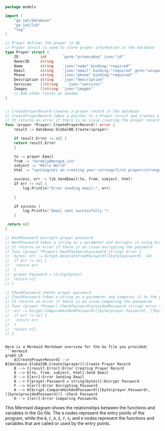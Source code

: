 ```go

package models

import (
	"go-jwt/database"
	"go-jwt/lib"
	"log"
)

// Prayer defines the prayer in db
// Prayer struct is used to store prayer information in the database
type Prayer struct {
    ID          int       `gorm:"primaryKey" json:"id"`
    OwnerID     string       
    Name        string    `json:"name" binding:"required"`
    Email       string    `json:"email" binding:"required" gorm:"unique"`
    Phone       string    `json:"phone" binding:"required"`
    Description string    `json:"description"`
    Services    []string    `json:"services"`
    Images      []string  `json:"images"`
    // Add other fields as needed
}


// CreatePrayerRecord creates a prayer record in the database
// CreatePrayerRecord takes a pointer to a Prayer struct and creates a prayer record in the database
// It returns an error if there is an issue creating the prayer record
func (prayer *Prayer) CreatePrayerRecord() error {
	result := database.GlobalDB.Create(&prayer)

	if result.Error != nil {
    return result.Error
    }

  	to := prayer.Email
    from := "noreply@mosque.icu"
    subject := "Hello World"
    html := "<p>Congrats on creating your <strong>first prayer</strong>!</p>"

    success, err := lib.SendEmail(to, from, subject, html)
    if err != nil {
        log.Println("Error sending email:", err)
        
    }

    if success {
        log.Println("Email sent successfully.")
    }

 return nil
}

// HashPassword encrypts prayer password
// HashPassword takes a string as a parameter and encrypts it using bcrypt
// It returns an error if there is an issue encrypting the password
// func (prayer *Prayer) HashPassword(password string) error {
//  bytes, err := bcrypt.GenerateFromPassword([]byte(password), 14)
//  if err != nil {
//   return err
//  }
//  prayer.Password = string(bytes)
//  return nil
// }

// CheckPassword checks prayer password
// CheckPassword takes a string as a parameter and compares it to the prayer's encrypted password
// It returns an error if there is an issue comparing the passwords
// func (prayer *Prayer) CheckPassword(providedPassword string) error {
//  err := bcrypt.CompareHashAndPassword([]byte(prayer.Password), []byte(providedPassword))
//  if err != nil {
//   return err
//  }
//  return nil
// }

```

```mermaid

Here is a Mermaid Markdown overview for the Go file you provided:
```mermaid
graph LR
    A[CreatePrayerRecord] --> B[database.GlobalDB.Create(&prayer)]:Create Prayer Record
    B --> C[result.Error]:Error Creating Prayer Record
    A --> D[to, from, subject, html]:Send Email
    D --> E[err]:Error Sending Email
    A --> F[prayer.Password = string(bytes)]:Encrypt Password
    F --> G[err]:Error Encrypting Password
    A --> H[bcrypt.CompareHashAndPassword([]byte(prayer.Password), []byte(providedPassword))] :Check Password
    H --> I[err]:Error Comparing Passwords

```
This Mermaid diagram shows the relationships between the functions and variables in the Go file. The `A` nodes represent the entry points of the program, while the `B`, `C`, `D`, `E`, `F`, `G`, and `H` nodes represent the functions and variables that are called or used by the entry points.

```
